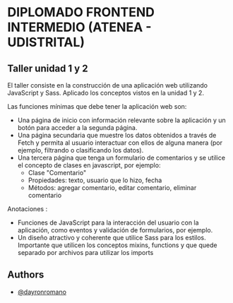 
# DIPLOMADO FRONTEND INTERMEDIO (ATENEA - UDISTRITAL)


## Taller unidad 1 y 2 

El taller consiste en la construcción de una aplicación web utilizando JavaScript y Sass. Aplicado los conceptos vistos en la unidad 1 y 2.

Las funciones mínimas que debe tener la aplicación web son: 

 - Una página de inicio con información relevante sobre la aplicación y un botón para acceder a la segunda página.
 - Una página secundaria que muestre los datos obtenidos a través de Fetch y permita al usuario interactuar con ellos de alguna manera (por ejemplo, filtrando o clasificando los datos).
 - Una tercera página que tenga un formulario de comentarios y se utilice el concepto de clases en javascript, por ejemplo: 
    - Clase "Comentario"
    - Propiedades: texto, usuario que lo hizo, fecha
    - Métodos: agregar comentario, editar comentario, eliminar comentario

Anotaciones :
- Funciones de JavaScript para la interacción del usuario con la aplicación, como eventos y validación de formularios, por ejemplo.
- Un diseño atractivo y coherente que utilice Sass para los estilos. Importante que utilicen los conceptos mixins, functions y que quede separado por archivos para utilizar los imports


## Authors

- [@dayronromano](https://github.com/dayronromano)

